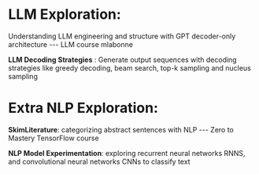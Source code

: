 # LLM Exploration:
Understanding LLM engineering and structure with GPT decoder-only architecture --- LLM course mlabonne

**LLM Decoding Strategies** : Generate output sequences with decoding strategies like greedy decoding, beam search, top-k sampling and nucleus sampling

# Extra NLP Exploration:
**SkimLiterature**: categorizing abstract sentences with NLP --- Zero to Mastery TensorFlow course

**NLP Model Experimentation**: exploring recurrent neural networks RNNS, and convolutional neural networks CNNs to classify text
